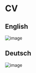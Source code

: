 # CV
## English
![image](https://github.com/rabarbra/cv/releases/download/v0.1.1/cv_en.png)
## Deutsch
![image](https://github.com/rabarbra/cv/releases/download/v0.1.1/cv_de.png)

